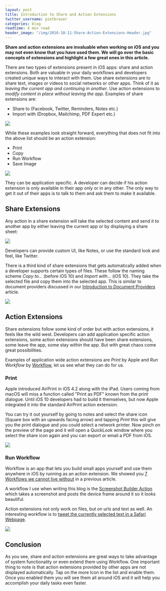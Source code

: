 ```yaml
---
layout: post
title: Introduction to Share and Action Extensions
twitter_username: pietbrauer
categories: blog
readtime: 4 min read
header_image: "/img/2016-10-11-Share-Action-Extensions-Header.jpg"
---
```


__Share and action extensions are invaluable when working on iOS and you may not even know that you have used them. We will go over the basic concepts of extensions and highlight a few great ones in this article.__


There are two types of extensions present in iOS apps: share and action extensions. Both are valuable in your daily workflows and developers created unique ways to interact with them. Use share extensions are to share text, images or videos to social networks or other apps. Think of it as *leaving the current app and continuing in another*. Use action extensions to *modify content in place without leaving the app*. Examples of share extensions are:

- Share to (Facebook, Twitter, Reminders, Notes etc.)
- Import with (Dropbox, Mailchimp, PDF Expert etc.)

![](/img/2016-10-11-Share-Action-Extensions-0.jpg)

While these examples look straight forward, everything that does not fit into the above list should be an action extension:

- Print
- Copy
- Run Workflow
- Save Image

![](/img/2016-10-11-Share-Action-Extensions-1.jpg)

They can be application specific. A developer can decide if his action extension is only available in their app only or in any other. The only way to get it out of their apps is to talk to them and ask them to make it available.

## Share Extensions

Any action in a share extension will take the selected content and send it to another app by either leaving the current app or by displaying a share sheet:

![](/img/2016-10-11-Share-Action-Extensions-2.jpg)

Developers can provide custom UI, like Notes, or use the standard look and feel, like Twitter.

There is a third kind of share extensions that gets automatically added when a developer supports certain types of files. These follow the naming scheme *Copy to…* (before iOS 10) and *Import with…* (iOS 10). They take the selected file and copy them into the selected app. This is similar to document providers discussed in our [Introduction to Document Providers](https://mobileonly.tools/blog/2016/10/06/Introduction-to-Document-Providers.html) article.

![](/img/2016-10-11-Share-Action-Extensions-3.jpg)

## Action Extensions

Share extensions follow some kind of order but with action extensions, it feels like the wild west. Developers can add application specific action extensions, some action extensions should have been share extensions, some leave the app, some stay within the app. But with great chaos come great possibilities.

Examples of application wide action extensions are *Print* by Apple and *Run Workflow* by [Workflow](https://itunes.apple.com/us/app/workflow-powerful-automation/id915249334?mt=8), let us see what they can do for us.

### Print

Apple introduced AirPrint in iOS 4.2 along with the iPad. Users coming from macOS will miss a function called "Print as PDF" known from the print dialogue. Until iOS 10 developers had to build it themselves, but now Apple integrated it into the standard AirPrint action extension.

You can try it out yourself by going to notes and select the share icon (Square box with an upwards facing arrow) and tapping *Print* this will give you the print dialogue and you could select a network printer. Now pinch on the preview of the page and it will open a QuickLook window where you select the share icon again and you can export or email a PDF from iOS.

![](/img/2016-10-11-Share-Action-Extensions-4.jpg)

### Run Workflow

Workflow is an app that lets you build small apps yourself and use them anywhere in iOS by running as an action extension. We showed you [7 Workflows we cannot live without](https://mobileonly.tools/blog/2016/06/08/7-Workflows-we-cannot-live-without.html) in a previous article.

A workflow I use when writing this blog is the [Screenshot Builder Action](https://mobileonly.tools/blog/2016/06/08/7-Workflows-we-cannot-live-without.html) which takes a screenshot and posts the device frame around it so it looks beautiful.

Action extensions not only work on files, but on urls and text as well. An interesting workflow is to [tweet the currently selected text in a Safari Webpage](https://workflow.is/workflows/3d6d2b5d4ce746ed87bc97ef2ea6cfc9).

![](/img/2016-10-11-Share-Action-Extensions-5.jpg)

## Conclusion

As you see, share and action extensions are great ways to take advantage of system functionality or even extend them using Workflow. One important thing to note is that action extensions provided by other apps are not displayed automatically. Tap on the more Icon in the list and enable them. Once you enabled them you will see them all around iOS and it will help you accomplish your daily tasks even faster.


